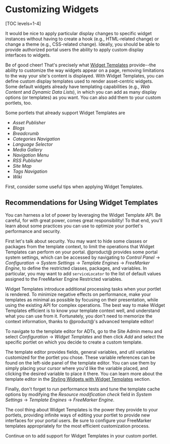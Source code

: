 # Customizing Widgets

[TOC levels=1-4]

It would be nice to apply particular display changes to specific widget
instances without having to create a hook (e.g., HTML-related change) or change
a theme (e.g., CSS-related change). Ideally, you should be able to provide
authorized portal users the ability to apply custom display interfaces to
widgets.

Be of good cheer! That's precisely what
[Widget Templates](/docs/7-2/user/-/knowledge_base/u/styling-widgets-with-widget-templates)
provide--the ability to customize the way widgets appear on a page, removing
limitations to the way your site's content is displayed. With Widget Templates,
you can define custom display templates used to render asset-centric widgets.
Some default widgets already have templating capabilities (e.g., *Web Content*
and *Dynamic Data  Lists*), in which you can add as many display options (or
templates) as you want. You can also add them to your custom portlets, too.

Some portlets that already support Widget Templates are

- *Asset Publisher*
- *Blogs*
- *Breadcrumb*
- *Categories Navigation*
- *Language Selector*
- *Media Gallery*
- *Navigation Menu*
- *RSS Publisher*
- *Site Map*
- *Tags Navigation*
- *Wiki*

First, consider some useful tips when applying Widget Templates.

## Recommendations for Using Widget Templates

You can harness a lot of power by leveraging the Widget Template API. Be
careful, for with great power, comes great responsibility! To that end, you'll
learn about some practices you can use to optimize your portlet's performance
and security.
 
First let's talk about security. You may want to hide some classes or packages
from the template context, to limit the operations that Widget Templates can
perform on your portal. @product@ provides some portal system settings, which
can be accessed by navigating to *Control Panel* &rarr; *Configuration* &rarr;
*System Settings* &rarr; *Template Engines* &rarr; *FreeMarker Engine*, to
define the restricted classes, packages, and variables. In particular, you may
want to add `serviceLocator` to the list of default values assigned to the
FreeMarker Engine Restricted variables.

Widget Templates introduce additional processing tasks when your portlet is
rendered. To minimize negative effects on performance, make your templates as
minimal as possible by focusing on their presentation, while using the existing
API for complex operations. The best way to make Widget Templates efficient is
to know your template context well, and understand what you can use from it.
Fortunately, you don't need to memorize the context information, thanks to
@product@'s advanced template editor!

To navigate to the template editor for ADTs, go to the Site Admin menu and
select *Configuration* &rarr; *Widget Templates* and then click *Add* and select
the specific portlet on which you decide to create a custom template.

The template editor provides fields, general variables, and util variables
customized for the portlet you chose. These variable references can be found on
the left-side panel of the template editor. You can use them by simply placing
your cursor where you'd like the variable placed, and clicking the desired
variable to place it there. You can learn more about the template editor in the
[Styling Widgets with Widget Templates](/docs/7-2/user/-/knowledge_base/u/styling-widgets-with-widget-templates)
section.

Finally, don't forget to run performance tests and tune the template cache
options by modifying the *Resource modification check* field in *System
Settings* &rarr; *Template Engines* &rarr; *FreeMarker Engine*.

The cool thing about Widget Templates is the power they provide to your portlets,
providing infinite ways of editing your portlet to provide new interfaces for
your portal users. Be sure to configure your FreeMarker templates appropriately
for the most efficient customization process.

Continue on to add support for Widget Templates in your custom portlet.
